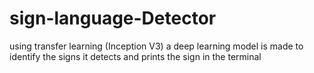 # sign-language-Detector
using transfer learning (Inception V3) a deep learning model is made to identify the signs 
it detects and prints the sign in the terminal
